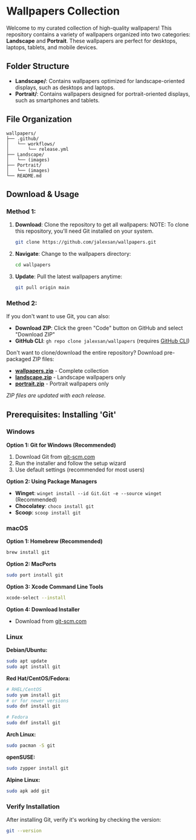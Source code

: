 # Wallpapers Collection
Welcome to my curated collection of high-quality wallpapers! This repository contains a variety of wallpapers organized into two categories: **Landscape** and **Portrait**. These wallpapers are perfect for desktops, laptops, tablets, and mobile devices.

## Folder Structure
- **Landscape/**: Contains wallpapers optimized for landscape-oriented displays, such as desktops and laptops.
- **Portrait/**: Contains wallpapers designed for portrait-oriented displays, such as smartphones and tablets.

## File Organization
```
wallpapers/
├── .github/
│   └── workflows/
│       └── release.yml
├── Landscape/
│   └── (images)
├── Portrait/
│   └── (images)
└── README.md
```

## Download & Usage

### Method 1:
1. **Download**: Clone the repository to get all wallpapers:
   NOTE: To clone this repository, you'll need Git installed on your system.
   
   ```bash
   git clone https://github.com/jalexsan/wallpapers.git
   ```

2. **Navigate**: Change to the wallpapers directory:
   ```bash
   cd wallpapers
   ```
3. **Update**: Pull the latest wallpapers anytime:
   ```bash
   git pull origin main
   ```

### Method 2:
If you don't want to use Git, you can also:
- **Download ZIP**: Click the green "Code" button on GitHub and select "Download ZIP"
- **GitHub CLI**: `gh repo clone jalexsan/wallpapers` (requires [GitHub CLI](https://cli.github.com/))

Don't want to clone/download the entire repository? Download pre-packaged ZIP files:

- **[wallpapers.zip](https://github.com/jalexsan/wallpapers/releases/latest/download/wallpapers.zip)** - Complete collection
- **[landscape.zip](https://github.com/jalexsan/wallpapers/releases/latest/download/landscape.zip)** - Landscape wallpapers only
- **[portrait.zip](https://github.com/jalexsan/wallpapers/releases/latest/download/portrait.zip)** - Portrait wallpapers only

*ZIP files are updated with each release.*

## Prerequisites: Installing 'Git'

### Windows
**Option 1: Git for Windows (Recommended)**
1. Download Git from [git-scm.com](https://git-scm.com/download/win)
2. Run the installer and follow the setup wizard
3. Use default settings (recommended for most users)

**Option 2: Using Package Managers**
- **Winget**: `winget install --id Git.Git -e --source winget` (Recommended)
- **Chocolatey**: `choco install git`
- **Scoop**: `scoop install git`

### macOS
**Option 1: Homebrew (Recommended)**
```bash
brew install git
```

**Option 2: MacPorts**
```bash
sudo port install git
```

**Option 3: Xcode Command Line Tools**
```bash
xcode-select --install
```

**Option 4: Download Installer**
- Download from [git-scm.com](https://git-scm.com/download/mac)

### Linux
**Debian/Ubuntu:**
```bash
sudo apt update
sudo apt install git
```

**Red Hat/CentOS/Fedora:**
```bash
# RHEL/CentOS
sudo yum install git
# or for newer versions
sudo dnf install git

# Fedora
sudo dnf install git
```

**Arch Linux:**
```bash
sudo pacman -S git
```

**openSUSE:**
```bash
sudo zypper install git
```

**Alpine Linux:**
```bash
sudo apk add git
```

### Verify Installation
After installing Git, verify it's working by checking the version:
```bash
git --version
```

